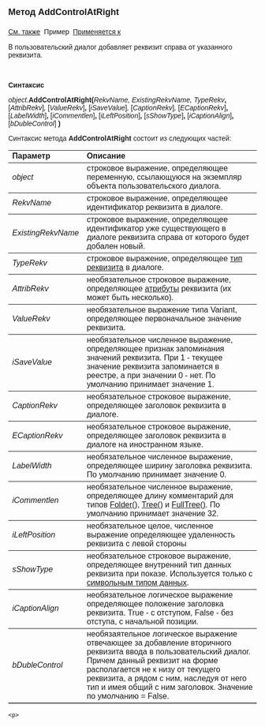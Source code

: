 ﻿<html>
<head>
<title>Диалог\AddControlAtRight</title>
    <style type="text/css">
        .style1
        {
            font-family: Arial, Helvetica, sans-serif;
        }
        .style2
        {
            font-family: Arial, Helvetica, sans-serif;
        }
    </style>
</head>

<body>

<p><strong><font size="4" face="Arial">Метод AddControlAtRight<br>
<br>
</font></strong><font face="Arial"><a href="../Asustpar.html">См. также</a>&nbsp; 
Пример&nbsp; <a href="../Asustpar.html">Применяется к</a></font></p>

<p>В<font face="Arial"> пользовательский диалог добавляет реквизит 
справа от указанного реквизита.</font></p>

<p>&nbsp;</p>

<p class="label"><font face="Arial"><b>Синтаксис</b></font></p>

<p><font face="Arial"><em>object</em>.</font><strong><font face="Arial">AddControlAtRight</font></strong><font face="Arial"><strong>(</strong><em>RekvName, 
ExistingRekvName, TypeRekv</em><strong>, </strong>[<em>AttribRekv</em>]<em>, </em>
[<em>ValueRekv</em>]<strong>,
</strong>[<em>iSaveValue</em>]<em>, </em>[<em>CaptionRekv</em>]<em>, </em>[<em>ECaptionRekv</em>]<strong>, </strong>
[<em>LabelWidth</em>]<strong>, </strong>
[<em>iCommentlen</em>]<strong>, </strong>
[<em>iLeftPosition</em>]<strong>, </strong>
[<em>sShowType</em>]<strong>, </strong>
[<em>iCaptionAlign</em>]<strong>, </strong>
[<em>bDubleControl</em>] <strong>)</strong></font></p>
<p><font face="Arial">Синтаксис метода <strong>AddControlAtRight</strong>
состоит из следующих частей:</font></p>

<table border="1" cellPadding="5" cols="2" frame="below" rules="rows">
<TBODY>
  <tr vAlign="top">
    <td class="label" width="29%"><font face="Arial"><b>Параметр</b></font></td>
    <td class="label" width="71%"><font face="Arial"><strong>Описание</strong></font></td>
  </tr>
  <tr>
    <td width="29%"><em><font face="Arial">object</font></em></td>
    <td width="71%"><font face="Arial">строковое выражение, 
	определяющее переменную, ссылающуюся на экземпляр объекта пользовательского 
	диалога.</font></td>
  </tr>
  <tr>
    <td width="29%"><font face="Arial"><em>RekvName</em></font></td>
    <td width="71%"><font face="Arial">строковое выражение, 
	определяющее идентификатор реквизита в диалоге.</font></td>
  </tr>
  <tr>
    <td width="29%"><font face="Arial"><em>ExistingRekvName</em></font></td>
    <td width="71%"><font face="Arial">строковое выражение, 
	определяющее идентификатор уже существующего в диалоге реквизита справа от 
	которого будет добален новый.</font></td>
  </tr>
	<tr>
    <td width="29%"><em><font face="Arial">TypeRekv</font></em></td>
    <td width="71%"><font face="Arial">строковое выражение, 
	определяющее <a href="../../types.html">тип реквизита</a> в диалоге.</font></td>
  </tr>
	<tr>
    <td width="29%"><em><font face="Arial">AttribRekv</font></em></td>
    <td width="71%"><font face="Arial">необязательное строковое 
	выражение, определяющее <a href="Attribute.html">атрибуты</a>
    реквизита (их может быть несколько). </font></td>
  </tr>
</TBODY>
  <tr>
    <td width="29%"><em><font face="Arial">ValueRekv</font></em></td>
    <td width="71%"><font face="Arial">необязательное выражение типа 
	Variant, определяющее первоначальное значение реквизита.</font></td>
  </tr>
  <tr>
    <td width="29%"><em><font face="Arial">iSaveValue</font></em></td>
    <td width="71%"><font face="Arial">необязательное численное 
	выражение, определяющее признак запоминания значений реквизита. При 1 - 
	текущее значение реквизита запоминается в реестре, а при значении 0 - нет. 
	По умолчанию принимает значение 1.</font></td>
  </tr>
<tr>
    <td width="29%"><font face="Arial"><em>CaptionRekv</em></font></td>
    <td width="71%"><font face="Arial">необязательное строковое 
	выражение, определяющее заголовок реквизита в диалоге.</font></td>
  </tr>
<tr>
    <td width="29%"><em><font face="Arial">ECaptionRekv</font></em></td>
    <td width="71%"><font face="Arial">необязательное строковое 
	выражение, определяющее заголовок реквизита в диалоге на иностранном языке.</font></td>
  </tr>
<tr>
    <td width="29%"><font face="Arial"><em>LabelWidth</em></font></td>
    <td width="71%"><font face="Arial">необязательное численное 
	выражение, определяющее ширину заголовка реквизита. По умолчанию принимает 
	значение 0.</font></td>
  </tr>
<tr>
    <td width="29%" class="style1"><em>iCommentlen</em></td>
    <td width="71%" class="style1"><font face="Arial">необязательное численное 
        выражение, определяющее длину комментарий для типов
        <a href="mk:@MSITStore:D:/DEFS/progr_guide.chm::/progr_guide/htm/ProgrGuide/Types/Folder().html">
        Folder()</a>,
        <a href="mk:@MSITStore:D:/DEFS/progr_guide.chm::/progr_guide/htm/ProgrGuide/Types/Tree().html">
        Tree()</a> и
        <a href="mk:@MSITStore:D:/DEFS/progr_guide.chm::/progr_guide/htm/ProgrGuide/Types/FULLTREE().html">
        FullTree()</a>. По умолчанию принимает значение 32.</font></td>
  </tr>
<tr>
    <td width="29%" class="style1"><em>iLeftPosition</em></td>
    <td width="71%" class="style1">необязательное целое, численное выражение 
        определяющее удаленность реквизита с левой стороны</td>
  </tr>
<tr>
    <td width="29%" class="style2"><em>sShowType</em></td>
    <td width="71%" class="style1"><span lang="RU" 
            style="FONT-FAMILY: 'Arial','sans-serif'; FONT-SIZE: 12pt; mso-fareast-font-family: 'Times New Roman'; mso-ansi-language: RU">
        необязательное строковое выражение, определяющее </span>
        <span style="FONT-FAMILY: 'Arial','sans-serif'; FONT-SIZE: 12pt; mso-fareast-font-family: 'Times New Roman'">
        внутренний тип данных р<span lang="ru">еквизита</span></span><span 
            style="FONT-FAMILY: 'Arial','sans-serif'; FONT-SIZE: 12pt; mso-fareast-font-family: 'Times New Roman'; mso-ansi-language: RU">
        </span><span lang="RU" 
            style="FONT-FAMILY: Arial, sans-serif; FONT-SIZE: 12pt; mso-fareast-font-family: 'Times New Roman'; mso-ansi-language: RU">
        при показе.</span><span 
            style="FONT-FAMILY: 'Arial','sans-serif'; FONT-SIZE: 12pt; mso-fareast-font-family: 'Times New Roman'">
        <span lang="ru">Используется только с
        <a href="mk:@MSITStore:D:/DEFS/progr_guide.chm::/progr_guide/htm/ProgrGuide/Types/C().html">
        символьным типом данных</a>.</span></span></td>
  </tr>
<tr>
    <td width="29%" class="style1"><em>iCaptionAlign</em></td>
    <td width="71%" class="style1">необязательное логическое выражение определяющее 
        положение заголовка реквизита. True - с отступом, False - без отступа, с 
        начальной позиции.</td>
  </tr>
<tr>
    <td width="29%" class="style1"><em>bDubleControl</em></td>
    <td width="71%" class="style1">необязаятельное логическое выражение отвечающее за 
        добавление <font face="Arial">вторичного реквизита ввода в пользовательский 
        диалог. Причем данный реквизит на форме располагается не к низу от текущего 
        реквизита, а рядом с ним, наследуя от него тип и имея общий с ним заголовок. 
        Значение по умолчанию = False.</font></td>
  </tr>
</table>

    <p>
&nbsp;</p>

</body>
</html>
